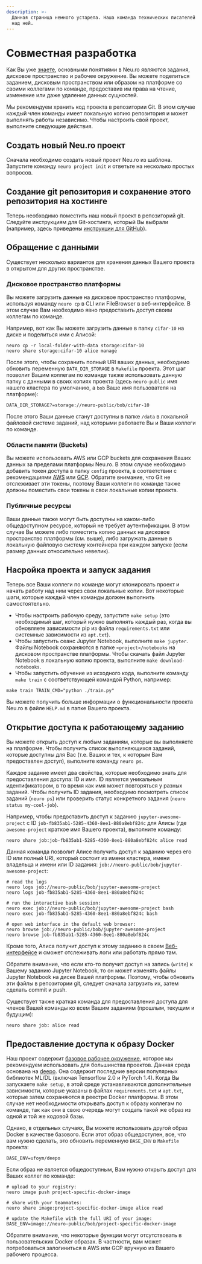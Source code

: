 ```yaml
---
description: >-
  Данная страница немного устарела. Наша команда технических писателей работает
  над ней.
---
```


# Совместная разработка

Как Вы уже [знаете](getting-started.md#understanding-core-concepts), основными понятиями в Neu.ro являются задания, дисковое пространство и рабочее окружение. Вы можете поделиться заданием, дисковым пространством или образом на платформе со своими коллегами по команде, предоставив им права на чтение, изменение или даже удаление данных сущностей.

Мы рекомендуем хранить код проекта в репозитории Git. В этом случае каждый член команды имеет локальную копию репозитория и может выполнять работы независимо. Чтобы настроить свой проект, выполните следующие действия.

## Создать новый Neu.ro проект

Сначала необходимо создать новый проект Neu.ro из шаблона. Запустите команду `neuro project init` и ответьте на несколько простых вопросов.

## Создание git репозитория и сохранение этого репозитория на хостинге

Теперь необходимо поместить наш новый проект в репозиторий git. Следуйте инструкциям для Git-хостинга, который Вы выбрали \(например, здесь приведены [инструкции для GitHub](https://help.github.com/en/github/importing-your-projects-to-github/adding-an-existing-project-to-github-using-the-command-line)\).

## Обращение с данными

Существует несколько вариантов для хранения данных Вашего проекта в открытом для других пространстве.

### Дисковое пространство платформы

Вы можете загрузить данные на дисковое пространство платформы, используя команду `neuro cp` в CLI или FileBrowser в веб-интерфейсе. В этом случае Вам необходимо явно предоставить доступ своим коллегам по команде.

Например, вот как Вы можете загрузить данные в папку `cifar-10` на диске и поделиться ими с Алисой:

```text
neuro cp -r local-folder-with-data storage:cifar-10
neuro share storage:cifar-10 alice manage
```

После этого, чтобы сохранить полный URI ваших данных, необходимо обновить переменную `DATA_DIR_STORAGE` в `Makefile` проекта. Этот шаг позволит Вашим коллегам по команде также использовать данную папку с данными в своих копиях проекта \(здесь `neuro-public` имя нашего кластера по умолчанию, а `bob` Ваше имя пользователя на платформе\):

```text
DATA_DIR_STORAGE?=storage://neuro-public/bob/cifar-10
```

После этого Ваши данные станут доступны в папке `/data` в локальной файловой системе заданий, над которыми работаете Вы и Ваши коллеги по команде.

### Области памяти \(Buckets\)

Вы можете использовать AWS или GCP buckets для сохранения Ваших данных за пределами платформы Neu.ro. В этом случае необходимо добавить токен доступа в папку `config` проекта, в соответствии с рекомендациями [AWS](https://docs.neu.ro/toolbox/accessing-object-storage-in-aws) или [GCP](https://docs.neu.ro/toolbox/accessing-object-storage-in-gcp). Обратите внимание, что Git не отслеживает эти токены, поэтому Ваши коллеги по команде также должны поместить свои токены в свои локальные копии проекта.

### Публичные ресурсы

Ваши данные также могут быть доступны на каком-либо общедоступном ресурсе, который не требует аутентификации. В этом случае Вы можете либо поместить копию данных на дисковое пространство платформы \(см. выше\), либо загружать данные в локальную файловую систему контейнера при каждом запуске \(если размер данных относительно невелик\).

## Насройка проекта и запуск задания

Теперь все Ваши коллеги по команде могут клонировать проект и начать работу над ним через свои локальные копии. Вот некоторые шаги, которые каждый член команды должен выполнить самостоятельно.

* Чтобы настроить рабочую среду, запустите `make setup` \(это необходимый шаг, который нужно выполнять каждый раз, когда вы обновляете зависимости pip из файла `requirements.txt` или системные зависимости из `apt.txt`\). 
* Чтобы запустить сеанс Jupyter Notebook, выполните `make jupyter`. Файлы Notebook сохраняются в папке `<project>/notebooks` на дисковом пространстве платформы. Чтобы скачать файл Jupyter Notebook в локальную копию проекта, выполните `make download-notebooks`.
* Чтобы запустить обучение из исходного кода, выполните команду `make train` с соответствующей командой Python, например:

```text
make train TRAIN_CMD="python ./train.py"
```

Вы можете получить больше информации о функциональности проекта Neu.ro в файле `HELP.md` в папке Вашего проекта.

## Открытие доступа к работающему заданию

Вы можете открыть доступ к любым заданиям, которые вы выполняете на платформе. Чтобы получить список выполняющихся заданий, которые доступны для Вас \(т.е. Ваших и тех, к которым Вам предоставлен доступ\), выполните команду `neuro ps`.

Каждое задание имеет два свойства, которые необходимо знать для предоставления доступа: ID и имя. ID является уникальным идентификатором, в то время как имя может повторяться у разных заданий. Чтобы получить ID задания, необходимо посмотреть список заданий \(`neuro ps`\) или проверить статус конкретного задания \(`neuro status my-cool-job`\).

Например, чтобы предоставить доступ к заданию `jupyter-awesome-project` с ID `job-fb835ab1-5285-4360-8ee1-880a8ebf824c` для Алисы \(где `awesome-project` краткое имя Вашего проекта\), выполните команду:

```text
neuro share job:job-fb835ab1-5285-4360-8ee1-880a8ebf824c alice read
```

Данная команда позволит Алисе получить доступ к заданию через его ID или полный URI, который состоит из имени кластера, имени владельца и имени или ID задания: `job://neuro-public/bob/jupyter-awesome-project`:

```text
# read the logs
neuro logs job://neuro-public/bob/jupyter-awesome-project
neuro logs job-fb835ab1-5285-4360-8ee1-880a8ebf824c   

# run the interactive bash session:
neuro exec job://neuro-public/bob/jupyter-awesome-project bash  
neuro exec job-fb835ab1-5285-4360-8ee1-880a8ebf824c bash   

# open web interface in the default web browser:
neuro browse job://neuro-public/bob/jupyter-awesome-project 
neuro browse job-fb835ab1-5285-4360-8ee1-880a8ebf824c
```

Кроме того, Алиса получит доступ к этому заданию в своем [Веб-интерфейсе](https://app.neu.ro/) и сможет отслеживать логи или работать прямо там.

Обратите внимание, что если кто-то получит доступ на запись \(`write`\) к Вашему заданию Jupyter Notebook, то он может изменять файлы Jupyter Notebook на диске Вашей платформы. Поэтому, чтобы обновить эти файлы в репозитории git, следует сначала загрузить их, затем сделать commit и push.

Существует также краткая команда для предоставления доступа для членов Вашей команды ко всем Вашим заданиям \(прошлым, текущим и будущим\):

```text
neuro share job: alice read
```

## Предоставление доступа к образу Docker

Наш проект содержит [базовое рабочее окружение](https://hub.docker.com/r/neuromation/base), которое мы рекомендуем использовать для большинства проектов. Данная среда основана на [deepo](https://github.com/ufoym/deepo). Она содержит последние версии популярных библиотек ML/DL \(включая Tensorflow 2.0 и PyTorch 1.4\). Когда Вы запускаете `make setup`, в этой среде устанавливаются дополнительные зависимости, которые указаны в файлах `requirements.txt` и `apt.txt`, которые затем сохраняются в реестре Docker платформы. В этом случае нет необходимости открывать доступ к образу коллегам по команде, так как они в свою очередь могут создать такой же образ из одной и той же кодовой базы.

Однако, в отдельных случаях, Вы можете использовать другой образ Docker в качестве базового. Если этот образ общедоступен, все, что вам нужно сделать, это обновить переменную `BASE_ENV` в `Makefile` проекта:

```text
BASE_ENV=ufoym/deepo
```

Если образ не является общедоступным, Вам нужно открыть доступ для Ваших коллег по команде:

```text
# upload to your registry:
neuro image push project-specific-docker-image

# share with your teammates:
neuro share image:project-specific-docker-image alice read

# update the Makefile with the full URI of your image:
BASE_ENV=image://neuro-public/bob/project-specific-docker-image
```

Обратите внимание, что некоторые функции могут отсутствовать в пользовательских Docker образах. В частности, вам может потребоваться залогиниться в AWS или GCP вручную из Вашего рабочего процесса.

